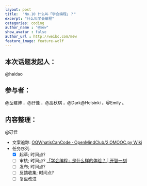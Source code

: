 ```yaml
---
layout: post
title:  "No.10 什么叫「学会编程」？"
excerpt: "什么叫学会编程"
categories: coding
author_name : "@mew"
show_avatar : false
author_url : http://weibo.com/mew
feature_image: feature-wolf
---
```


## 本次话题发起人：
 @haidao
## 参与者：
@岳建博 ，@矷佳 ，@高秋琪 ，@Dark@Helsinki ，@Emily 。
## 内容整理：
@矷佳

- 文案追踪: [OQWhatisCanCode · OpenMindClub/2.OMOOC.py Wiki](https://github.com/OpenMindClub/2.OMOOC.py/wiki/OQWhatisCanCode)
- 任务序列:
  + [x] 起草; 时间点?
  + [ ] 审核; 时间点? [「学会编程」是什么样的体验？ | 开智一刻](http://mp.weixin.qq.com/s?__biz=MzA4ODM4ODQ3MQ==&mid=207901855&idx=1&sn=8eb2f535c11cd738cab92d30a4c3ff58&scene=1&srcid=0915cAOlOI5JTkqU7wc7mYjZ&key=dffc561732c226519a0d54afb5bbf900d252f15d53d466fa0656967661fdaaacc07b6bfaf77c08803cc2d72016d36f4f&ascene=0&uin=MTg1NDU4NTY4MQ%3D%3D&devicetype=iMac+MacBookPro8%2C2+OSX+OSX+10.10.5+build(14F27)&version=11020201&pass_ticket=JUlBxIXAbA8xBGmP2K3riOqIUjc6ACL%2FkPQ%2F75%2FGb2Mxhcg%2Brtv2Dw%2FRmGwUjAkv)
  + [ ] 发布; 时间点?
  + [ ] 反馈收集; 时间点?
  + [ ] 复盘改进